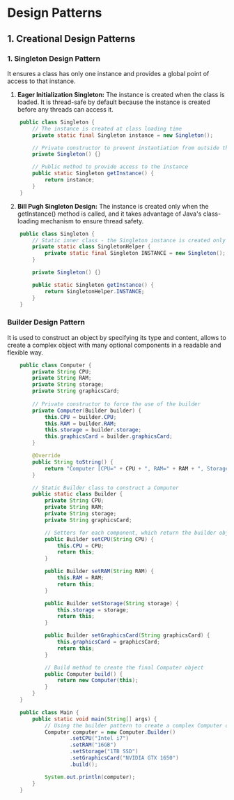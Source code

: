 # Design Patterns

## 1. Creational Design Patterns

### 1. Singleton Design Pattern
It ensures a class has only one instance and provides a global point of access to that instance.

1. **Eager Initialization Singleton:** The instance is created when the class is loaded. It is thread-safe by default because the instance is created before any threads can access it.

```java
    public class Singleton {
        // The instance is created at class loading time
        private static final Singleton instance = new Singleton();

        // Private constructor to prevent instantiation from outside the class
        private Singleton() {}

        // Public method to provide access to the instance
        public static Singleton getInstance() {
            return instance;
        }
    }
```

2. **Bill Pugh Singleton Design:** The instance is created only when the getInstance() method is called, and it takes advantage of Java's class-loading mechanism to ensure thread safety.

```java
    public class Singleton {
        // Static inner class - the Singleton instance is created only when the class is referenced
        private static class SingletonHelper {
            private static final Singleton INSTANCE = new Singleton();
        }

        private Singleton() {}

        public static Singleton getInstance() {
            return SingletonHelper.INSTANCE;
        }
    }
```

### Builder Design Pattern 
It is used to construct an object by specifying its type and content, allows to create a complex object with many optional components in a readable and flexible way.

```java
    public class Computer {
        private String CPU;
        private String RAM;
        private String storage;
        private String graphicsCard;
    
        // Private constructor to force the use of the builder
        private Computer(Builder builder) {
            this.CPU = builder.CPU;
            this.RAM = builder.RAM;
            this.storage = builder.storage;
            this.graphicsCard = builder.graphicsCard;
        }

        @Override
        public String toString() {
            return "Computer [CPU=" + CPU + ", RAM=" + RAM + ", Storage=" + storage + ", GraphicsCard=" + graphicsCard + "]";
        }

        // Static Builder class to construct a Computer
        public static class Builder {
            private String CPU;
            private String RAM;
            private String storage;
            private String graphicsCard;

            // Setters for each component, which return the builder object itself for chaining
            public Builder setCPU(String CPU) {
                this.CPU = CPU;
                return this;
            }

            public Builder setRAM(String RAM) {
                this.RAM = RAM;
                return this;
            }

            public Builder setStorage(String storage) {
                this.storage = storage;
                return this;
            }

            public Builder setGraphicsCard(String graphicsCard) {
                this.graphicsCard = graphicsCard;
                return this;
            }

            // Build method to create the final Computer object
            public Computer build() {
                return new Computer(this);
            }
        }
    }
```
```java
    public class Main {
        public static void main(String[] args) {
            // Using the builder pattern to create a complex Computer object
            Computer computer = new Computer.Builder()
                    .setCPU("Intel i7")
                    .setRAM("16GB")
                    .setStorage("1TB SSD")
                    .setGraphicsCard("NVIDIA GTX 1650")
                    .build();

            System.out.println(computer);
        }
    }
```


